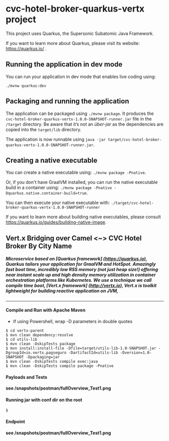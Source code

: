 # cvc-hotel-broker-quarkus-vertx project

This project uses Quarkus, the Supersonic Subatomic Java Framework.

If you want to learn more about Quarkus, please visit its website: https://quarkus.io/ .

## Running the application in dev mode

You can run your application in dev mode that enables live coding using:
```
./mvnw quarkus:dev
```

## Packaging and running the application

The application can be packaged using `./mvnw package`.
It produces the `cvc-hotel-broker-quarkus-vertx-1.0.0-SNAPSHOT-runner.jar` file in the `/target` directory.
Be aware that it’s not an _über-jar_ as the dependencies are copied into the `target/lib` directory.

The application is now runnable using `java -jar target/cvc-hotel-broker-quarkus-vertx-1.0.0-SNAPSHOT-runner.jar`.

## Creating a native executable

You can create a native executable using: `./mvnw package -Pnative`.

Or, if you don't have GraalVM installed, you can run the native executable build in a container using: `./mvnw package -Pnative -Dquarkus.native.container-build=true`.

You can then execute your native executable with: `./target/cvc-hotel-broker-quarkus-vertx-1.0.0-SNAPSHOT-runner`

If you want to learn more about building native executables, please consult https://quarkus.io/guides/building-native-image.

## **Vert.x Bridging over Camel <~> CVC Hotel Broker By City Name**

##### Microservice based on [Quarkus framework] (https://quarkus.io), Quarkus tailors your application for GraalVM and HotSpot. Amazingly fast boot time, incredibly low RSS memory (not just heap size!) offering near instant scale up and high density memory utilization in container orchestration platforms like Kubernetes. We use a technique we call compile time boot, [Vert.x framework] (http://vertx.io), Vert.x is toolkit lightweight for building reactive application on JVM, 
---
#### Compile and Run with Apache Maven
* If using Powershell, wrap -D parameters in double quotes
````
$ cd vertx-parent
$ mvn clean dependency:resolve
$ cd utils-lib
$ mvn clean -DskipTests package 
$ mvn install:install-file -Dfile=target/utils-lib-1.0-SNAPSHOT.jar -DgroupId=io.vertx.pagseguro -DartifactId=utils-lib -Dversion=1.0-SNAPSHOT -Dpackaging=jar
$ mvn clean -DskipTests compile exec:java 
$ mvn clean -DskipTests compile package -Pnative
````
#### Payloads and Tests
**see /snapshots/postman/fullOverview_Test1.png**

#### Running jar with conf dir on the root 
````
$ 

````
#### Endpoint 
**see /snapshots/postman/fullOverview_Test1.png**

